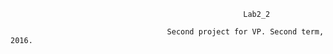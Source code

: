                                                         Lab2_2

                                       Second project for VP. Second term, 2016.
